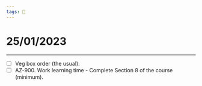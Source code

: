 ```yaml
---
tags: 📆
---
```


# 25/01/2023
---

- [ ] Veg box order (the usual).
- [ ] AZ-900. Work learning time - Complete Section 8 of the course (minimum).
